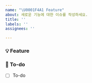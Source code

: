 ```yaml
---
name: "\U0001F4A1 Feature"
about: 새로운 기능에 대한 이슈를 작성하세요.
title: ''
labels: ''
assignees: ''

---
```


### 💡 Feature
<!--새로운 기능에 대한 설명을 작성해 주세요.-->

### 🌿 To-do
<!--해야 할 일을 작성해 주세요.-->
- [ ] To-do
